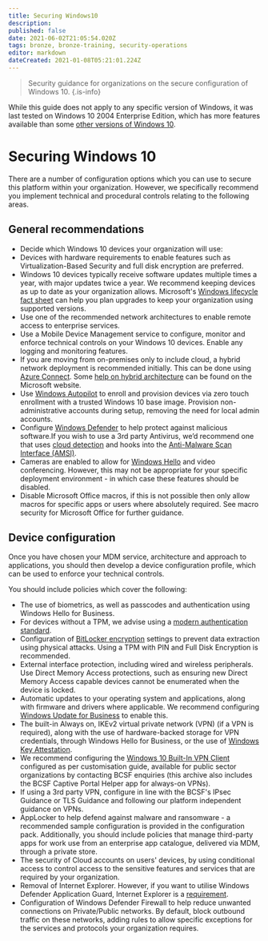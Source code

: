 ```yaml
---
title: Securing Windows10
description: 
published: false
date: 2021-06-02T21:05:54.020Z
tags: bronze, bronze-training, security-operations
editor: markdown
dateCreated: 2021-01-08T05:21:01.224Z
---
```


> Security guidance for organizations on the secure configuration of Windows 10.
{.is-info}


While this guide does not apply to any specific version of Windows, it was last tested on Windows 10 2004 Enterprise Edition, which has more features available than some [other versions of Windows 10](https://www.microsoft.com/en-gb/windowsforbusiness/compare).

# Securing Windows 10

There are a number of configuration options which you can use to secure this platform within your organization. However, we specifically recommend you implement technical and procedural controls relating to the following areas.

## General recommendations

-   Decide which Windows 10 devices your organization will use:
-   Devices with hardware requirements to enable features such as Virtualization-Based Security and full disk encryption are preferred.
-   Windows 10 devices typically receive software updates multiple times a year, with major updates twice a year. We recommend keeping devices as up to date as your organization allows. Microsoft's [Windows lifecycle fact sheet](https://support.microsoft.com/en-gb/help/13853/windows-lifecycle-fact-sheet) can help you plan upgrades to keep your organization using supported versions.
-   Use one of the recommended network architectures to enable remote access to enterprise services.
-   Use a Mobile Device Management service to configure, monitor and enforce technical controls on your Windows 10 devices. Enable any logging and monitoring features.
-   If you are moving from on-premises only to include cloud, a hybrid network deployment is recommended initially. This can be done using [Azure Connect](https://docs.microsoft.com/en-us/azure/active-directory/hybrid/whatis-azure-ad-connect). Some [help on hybrid architecture](https://docs.microsoft.com/en-us/learn/modules/design-a-hybrid-network-architecture/) can be found on the Microsoft website.
-   Use [Windows Autopilot](https://docs.microsoft.com/en-us/windows/deployment/windows-autopilot/windows-autopilot) to enroll and provision devices via zero touch enrollment with a trusted Windows 10 base image. Provision non-administrative accounts during setup, removing the need for local admin accounts.
-   Configure [Windows Defender](https://www.microsoft.com/en-gb/windows/comprehensive-security) to help protect against malicious software.If you wish to use a 3rd party Antivirus, we’d recommend one that uses [cloud detection](https://docs.microsoft.com/en-us/windows/security/threat-protection/microsoft-defender-antivirus/utilize-microsoft-cloud-protection-microsoft-defender-antivirus) and hooks into the [Anti-Malware Scan Interface (AMSI)](https://docs.microsoft.com/en-us/windows/win32/amsi/antimalware-scan-interface-portal).
-   Cameras are enabled to allow for [Windows Hello](https://docs.microsoft.com/en-us/windows/security/identity-protection/hello-for-business/hello-overview) and video conferencing. However, this may not be appropriate for your specific deployment environment - in which case these features should be disabled.
-   Disable Microsoft Office macros, if this is not possible then only allow macros for specific apps or users where absolutely required. See macro security for Microsoft Office for further guidance.

## Device configuration

Once you have chosen your MDM service, architecture and approach to applications, you should then develop a device configuration profile, which can be used to enforce your technical controls.

You should include policies which cover the following:

-   The use of biometrics, as well as passcodes and authentication using Windows Hello for Business.
-   For devices without a TPM, we advise using a [modern authentication standard](https://docs.microsoft.com/en-us/office365/enterprise/hybrid-modern-auth-overview#what-is-modern-authentication).
-   Configuration of [BitLocker encryption](https://docs.microsoft.com/en-us/windows/security/information-protection/bitlocker/bitlocker-overview) settings to prevent data extraction using physical attacks. Using a TPM with PIN and Full Disk Encryption is recommended.
-   External interface protection, including wired and wireless peripherals. Use Direct Memory Access protections, such as ensuring new Direct Memory Access capable devices cannot be enumerated when the device is locked.
-   Automatic updates to your operating system and applications, along with firmware and drivers where applicable. We recommend configuring [Windows Update for Business](https://docs.microsoft.com/en-us/windows/deployment/update/waas-configure-wufb) to enable this.
-   The built-in Always on, IKEv2 virtual private network (VPN) (if a VPN is required), along with the use of hardware-backed storage for VPN credentials, through Windows Hello for Business, or the use of [Windows Key Attestation](https://docs.microsoft.com/en-us/windows-server/identity/ad-ds/manage/component-updates/tpm-key-attestation).
-   We recommend configuring the [Windows 10 Built-In VPN Client](https://docs.microsoft.com/en-us/windows/security/identity-protection/vpn/vpn-connection-type) configured as per customisation guide, available for public sector organizations by contacting BCSF enquiries (this archive also includes the BCSF Captive Portal Helper app for always-on VPNs).
-   If using a 3rd party VPN, configure in line with the BCSF's IPsec Guidance or TLS Guidance and following our platform independent guidance on VPNs.
-   AppLocker to help defend against malware and ransomware - a recommended sample configuration is provided in the configuration pack. Additionally, you should include policies that manage third-party apps for work use from an enterprise app catalogue, delivered via MDM, through a private store.
-   The security of Cloud accounts on users' devices, by using conditional access to control access to the sensitive features and services that are required by your organization.
-   Removal of Internet Explorer. However, if you want to utilise Windows Defender Application Guard, Internet Explorer is a [requirement](https://docs.microsoft.com/en-us/windows/security/threat-protection/windows-defender-application-guard/reqs-wd-app-guard). 
-   Configuration of Windows Defender Firewall to help reduce unwanted connections on Private/Public networks. By default, block outbound traffic on these networks, adding rules to allow specific exceptions for the services and protocols your organization requires.